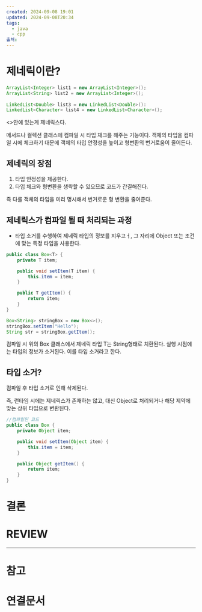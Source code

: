 ```yaml
---
created: 2024-09-08 19:01
updated: 2024-09-08T20:34
tags:
  - java
  - cpp
출처: 
---
```

# 제네릭이란?

``` java
ArrayList<Integer> list1 = new ArrayList<Integer>();
ArrayList<String> list2 = new ArrayList<Integer>();
 
LinkedList<Double> list3 = new LinkedList<Double>():
LinkedList<Character> list4 = new LinkedList<Character>();
```

<>안에 있는게 제네릭스다.

메서드나 컬렉션 클래스에 컴파일 시 타입 채크를 해주는 기능이다. 
객체의 타입을 컴파일 시에 체크하기 대문에 객체의 타입 안정성을 높이고 형변환의 번거로움이 줄어든다.

## 제네릭의 장점
1. 타입 안정성을 제공한다.
2. 타입 체크와 형변환을 생략할  수 있으므로 코드가 간결해진다.

즉 다룰 객체의 타입을 미리 명시해서 번거로운 형 변환을 줄여준다.


## 제네릭스가 컴파일 될 때 처리되는 과정
- 타입 소거를 수행하여 제네릭 타입의 정보를 지우고ㅓ, 그 자리에 Object 또는 조건에 맞는 특정 타입을 사용한다.


``` java
public class Box<T> {
    private T item;

    public void setItem(T item) {
        this.item = item;
    }

    public T getItem() {
        return item;
    }
}

```

```java
Box<String> stringBox = new Box<>();
stringBox.setItem("Hello");
String str = stringBox.getItem();

```
컴파일 시 위의 Box 클래스에서 제네릭 타입 T는 String형태로 치환된다. 
실행 시점에는 타입의 정보가 소거된다. 이를 타입 소거라고 한다.

## 타입 소거?
컴파일 후 타입 소거로 인해 삭제된다.

즉, 런타임 시에는 제네릭스가 존재하는 않고, 대신 Object로 처리되거나 해당 제약에 맞는 상위 타입으로 변환된다.

```java
//컴파일된 코드
public class Box {
    private Object item;

    public void setItem(Object item) {
        this.item = item;
    }

    public Object getItem() {
        return item;
    }
}

```



# 결론

# REVIEW


---
# 참고

# 연결문서